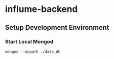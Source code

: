 # influme-backend

## Setup Development Environment

### Start Local Mongod

```
mongod --dppath ./data_db
```